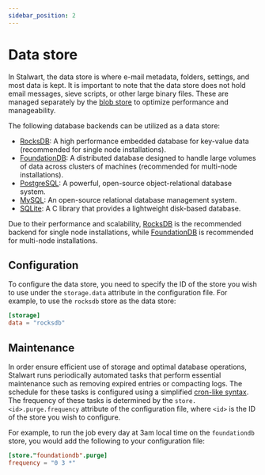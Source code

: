 ```yaml
---
sidebar_position: 2
---
```


# Data store

In Stalwart, the data store is where e-mail metadata, folders, settings, and most data is kept. It is important to note that the data store does not hold email messages, sieve scripts, or other large binary files. These are managed separately by the [blob store](/docs/storage/blob) to optimize performance and manageability.

The following database backends can be utilized as a data store:

- [RocksDB](/docs/storage/backends/rocksdb): A high performance embedded database for key-value data (recommended for single node installations).
- [FoundationDB](/docs/storage/backends/foundationdb): A distributed database designed to handle large volumes of data across clusters of machines (recommended for multi-node installations).
- [PostgreSQL](/docs/storage/backends/postgresql): A powerful, open-source object-relational database system.
- [MySQL](/docs/storage/backends/mysql): An open-source relational database management system.
- [SQLite](/docs/storage/backends/sqlite): A C library that provides a lightweight disk-based database.

Due to their performance and scalability, [RocksDB](/docs/storage/backends/rocksdb) is the recommended backend for single node installations, while [FoundationDB](/docs/storage/backends/foundationdb) is recommended for multi-node installations.

## Configuration

To configure the data store, you need to specify the ID of the store you wish to use under the `storage.data` attribute in the configuration file. For example, to use the `rocksdb` store as the data store:

```toml
[storage]
data = "rocksdb"
```

## Maintenance

In order ensure efficient use of storage and optimal database operations, Stalwart runs periodically automated tasks that perform essential maintenance such as removing expired entries or compacting logs. The schedule for these tasks is configured using a simplified [cron-like syntax](/docs/configuration/values/cron). The frequency of these tasks is determined by the `store.<id>.purge.frequency` attribute of the configuration file, where `<id>` is the ID of the store you wish to configure.

For example, to run the job every day at 3am local time on the `foundationdb` store, you would add the following to your configuration file:

```toml
[store."foundationdb".purge]
frequency = "0 3 *"
```

